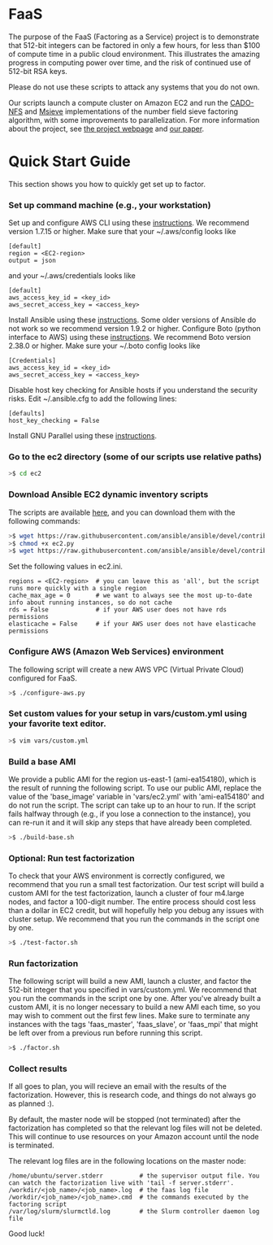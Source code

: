 # FaaS
The purpose of the FaaS (Factoring as a Service) project is to demonstrate that 512-bit integers can be factored in only a few hours, for less than $100 of compute time in a public cloud environment.  This illustrates the amazing progress in computing power over time, and the risk of continued use of 512-bit RSA keys.

Please do not use these scripts to attack any systems that you do not own.

Our scripts launch a compute cluster on Amazon EC2 and run the [CADO-NFS](http://cado-nfs.gforge.inria.fr/) and [Msieve](http://sourceforge.net/projects/msieve/) implementations of the number field sieve factoring algorithm, with some improvements to parallelization. For more information about the project, see [the project webpage](http://seclab.upenn.edu/projects/faas/) and [our paper](http://seclab.upenn.edu/projects/faas/faas.pdf).

# Quick Start Guide
This section shows you how to quickly get set up to factor. 

### Set up command machine (e.g., your workstation)
Set up and configure AWS CLI using these [instructions](http://docs.aws.amazon.com/cli/latest/userguide/cli-chap-getting-set-up.html). We recommend version 1.7.15 or higher. Make sure that your ~/.aws/config looks like

```
[default]
region = <EC2-region>
output = json
```

and your ~/.aws/credentials looks like

```
[default]
aws_access_key_id = <key_id>
aws_secret_access_key = <access_key>
```

Install Ansible using these [instructions](http://docs.ansible.com/ansible/intro_installation.html#installation). Some older versions of Ansible do not work so we recommend version 1.9.2 or higher. Configure Boto (python interface to AWS) using these [instructions](https://github.com/boto/boto). We recommend Boto version 2.38.0 or higher. Make sure your ~/.boto config looks like

```
[Credentials]
aws_access_key_id = <key_id>
aws_secret_access_key = <access_key>
```
 
Disable host key checking for Ansible hosts if you understand the security risks. Edit ~/.ansible.cfg to add the following lines:

```
[defaults]
host_key_checking = False
```

Install GNU Parallel using these [instructions](http://www.gnu.org/software/parallel/).

### Go to the ec2 directory (some of our scripts use relative paths)

```bash
>$ cd ec2
```

### Download Ansible EC2 dynamic inventory scripts
The scripts are available [here](http://docs.ansible.com/ansible/intro_dynamic_inventory.html#example-aws-ec2-external-inventory-script), and you can download them with the following commands:
```bash
>$ wget https://raw.githubusercontent.com/ansible/ansible/devel/contrib/inventory/ec2.py
>$ chmod +x ec2.py
>$ wget https://raw.githubusercontent.com/ansible/ansible/devel/contrib/inventory/ec2.ini
```

Set the following values in ec2.ini.

```
regions = <EC2-region>  # you can leave this as 'all', but the script runs more quickly with a single region
cache_max_age = 0       # we want to always see the most up-to-date info about running instances, so do not cache
rds = False             # if your AWS user does not have rds permissions
elasticache = False     # if your AWS user does not have elasticache permissions
```

### Configure AWS (Amazon Web Services) environment
The following script will create a new AWS VPC (Virtual Private Cloud) configured for FaaS. 

```bash
>$ ./configure-aws.py
```

### Set custom values for your setup in vars/custom.yml using your favorite text editor.

```bash
>$ vim vars/custom.yml
```

### Build a base AMI
We provide a public AMI for the region us-east-1 (ami-ea154180), which is the result of running the following script. To use our public AMI, replace the value of the 'base\_image' variable in 'vars/ec2.yml' with 'ami-ea154180' and do not run the script. The script can take up to an hour to run. If the script fails halfway through (e.g., if you lose a connection to the instance), you can re-run it and it will skip any steps that have already been completed.

```bash
>$ ./build-base.sh
```

### Optional: Run test factorization
To check that your AWS environment is correctly configured, we recommend that you run a small test factorization. Our test script will build a custom AMI for the test factorization, launch a cluster of four m4.large nodes, and factor a 100-digit number. The entire process should cost less than a dollar in EC2 credit, but will hopefully help you debug any issues with cluster setup. We recommend that you run the commands in the script one by one.

```bash
>$ ./test-factor.sh
```

### Run factorization
The following script will build a new AMI, launch a cluster, and factor the 512-bit integer that you specified in vars/custom.yml. We recommend that you run the commands in the script one by one. After you've already built a custom AMI, it is no longer necessary to build a new AMI each time, so you may wish to comment out the first few lines. Make sure to terminate any instances with the tags 'faas_master', 'faas_slave', or 'faas_mpi' that might be left over from a previous run before running this script.

```bash
>$ ./factor.sh
```

### Collect results
If all goes to plan, you will recieve an email with the results of the factorization. However, this is research code, and things do not always go as planned :).  

By default, the master node will be stopped (not terminated) after the factorization has completed so that the relevant log files will not be deleted. This will continue to use resources on your Amazon account until the node is terminated. 

The relevant log files are in the following locations on the master node:
    
```
/home/ubuntu/server.stderr          # the supervisor output file. You can watch the factorization live with 'tail -f server.stderr'.
/workdir/<job_name>/<job_name>.log  # the faas log file
/workdir/<job_name>/<job_name>.cmd  # the commands executed by the factoring script
/var/log/slurm/slurmctld.log        # the Slurm controller daemon log file
```

Good luck! 
